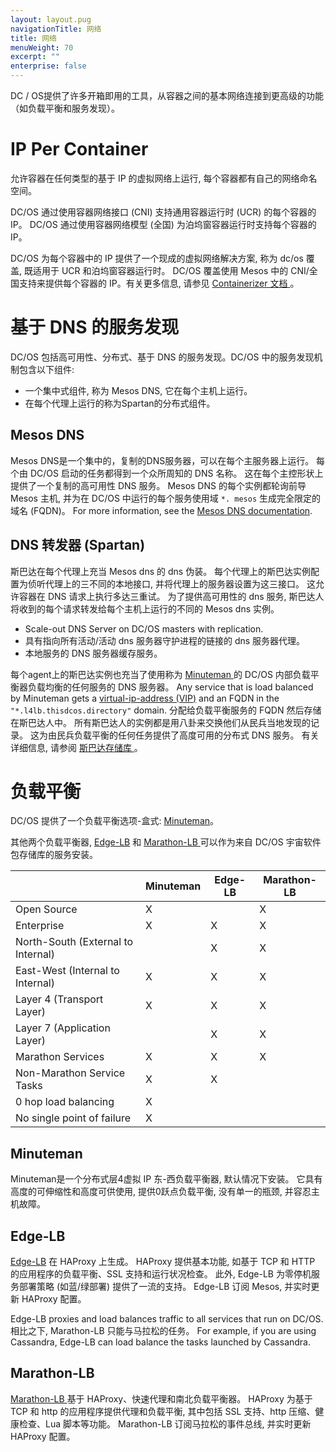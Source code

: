 ```yaml
---
layout: layout.pug
navigationTitle: 网络
title: 网络
menuWeight: 70
excerpt: ""
enterprise: false
---
```

<!-- This source repo for this topic is https://github.com/dcos/dcos-docs -->

DC / OS提供了许多开箱即用的工具，从容器之间的基本网络连接到更高级的功能（如负载平衡和服务发现）。

# IP Per Container

允许容器在任何类型的基于 IP 的虚拟网络上运行, 每个容器都有自己的网络命名空间。

DC/OS 通过使用容器网络接口 (CNI) 支持通用容器运行时 (UCR) 的每个容器的 IP。 DC/OS 通过使用容器网络模型 (全国) 为泊坞窗容器运行时支持每个容器的 IP。

DC/OS 为每个容器中的 IP 提供了一个现成的虚拟网络解决方案, 称为 dc/os 覆盖, 既适用于 UCR 和泊坞窗容器运行时。 DC/OS 覆盖使用 Mesos 中的 CNI/全国支持来提供每个容器的 IP。有关更多信息, 请参见 [ Containerizer 文档 ](/1.10/deploying-services/containerizers/)。

# 基于 DNS 的服务发现

DC/OS 包括高可用性、分布式、基于 DNS 的服务发现。DC/OS 中的服务发现机制包含以下组件:

- 一个集中式组件, 称为 Mesos DNS, 它在每个主机上运行。
- 在每个代理上运行的称为Spartan的分布式组件。

## Mesos DNS

Mesos DNS是一个集中的，复制的DNS服务器，可以在每个主服务器上运行。 每个由 DC/OS 启动的任务都得到一个众所周知的 DNS 名称。 这在每个主控形状上提供了一个复制的高可用性 DNS 服务。 Mesos DNS 的每个实例都轮询前导 Mesos 主机, 并为在 DC/OS 中运行的每个服务使用域 ` *. mesos ` 生成完全限定的域名 (FQDN)。 For more information, see the [Mesos DNS documentation](/1.10/networking/mesos-dns/).

## DNS 转发器 (Spartan)

斯巴达在每个代理上充当 Mesos dns 的 dns 伪装。 每个代理上的斯巴达实例配置为侦听代理上的三不同的本地接口, 并将代理上的服务器设置为这三接口。 这允许容器在 DNS 请求上执行多达三重试。 为了提供高可用性的 dns 服务, 斯巴达人将收到的每个请求转发给每个主机上运行的不同的 Mesos dns 实例。

- Scale-out DNS Server on DC/OS masters with replication.
- 具有指向所有活动/活动 dns 服务器守护进程的链接的 dns 服务器代理。
- 本地服务的 DNS 服务器缓存服务。

每个agent上的斯巴达实例也充当了使用称为 [ Minuteman ](/1.10/networking/load-balancing-vips/) 的 DC/OS 内部负载平衡器负载均衡的任何服务的 DNS 服务器。 Any service that is load balanced by Minuteman gets a [virtual-ip-address (VIP)](/1.10/networking/mesos-dns/) and an FQDN in the `"*.l4lb.thisdcos.directory"` domain. 分配给负载平衡服务的 FQDN 然后存储在斯巴达人中。 所有斯巴达人的实例都是用八卦来交换他们从民兵当地发现的记录。 这为由民兵负载平衡的任何任务提供了高度可用的分布式 DNS 服务。 有关详细信息, 请参阅 [ 斯巴达存储库 ](https://github.com/dcos/spartan)。

# 负载平衡

DC/OS 提供了一个负载平衡选项-盒式: [Minuteman](/1.10/networking/load-balancing-vips/)。

其他两个负载平衡器, [Edge-LB](/service-docs/edge-lb/) 和 [ Marathon-LB ](/service-docs/marathon-lb/) 可以作为来自 DC/OS 宇宙软件包存储库的服务安装。

|                                    | Minuteman | Edge-LB | Marathon-LB |
| ---------------------------------- | --------- | ------- | ----------- |
| Open Source                        | X         |         | X           |
| Enterprise                         | X         | X       | X           |
| North-South (External to Internal) |           | X       | X           |
| East-West (Internal to Internal)   | X         | X       | X           |
| Layer 4 (Transport Layer)          | X         | X       | X           |
| Layer 7 (Application Layer)        |           | X       | X           |
| Marathon Services                  | X         | X       | X           |
| Non-Marathon Service Tasks         | X         | X       |             |
| 0 hop load balancing               | X         |         |             |
| No single point of failure         | X         |         |             |

## Minuteman

Minuteman是一个分布式层4虚拟 IP 东-西负载平衡器, 默认情况下安装。 它具有高度的可伸缩性和高度可供使用, 提供0跃点负载平衡, 没有单一的瓶颈, 并容忍主机故障。

## Edge-LB

[ Edge-LB](/service-docs/edge-lb/0.1.9/) 在 HAProxy 上生成。 HAProxy 提供基本功能, 如基于 TCP 和 HTTP 的应用程序的负载平衡、SSL 支持和运行状况检查。 此外, Edge-LB 为零停机服务部署策略 (如蓝/绿部署) 提供了一流的支持。 Edge-LB 订阅 Mesos, 并实时更新 HAProxy 配置。

Edge-LB proxies and load balances traffic to all services that run on DC/OS. 相比之下, Marathon-LB 只能与马拉松的任务。 For example, if you are using Cassandra, Edge-LB can load balance the tasks launched by Cassandra.

## Marathon-LB

[ Marathon-LB ](/service-docs/marathon-lb/) 基于 HAProxy、快速代理和南北负载平衡器。 HAProxy 为基于 TCP 和 http 的应用程序提供代理和负载平衡, 其中包括 SSL 支持、http 压缩、健康检查、Lua 脚本等功能。 Marathon-LB 订阅马拉松的事件总线, 并实时更新 HAProxy 配置。